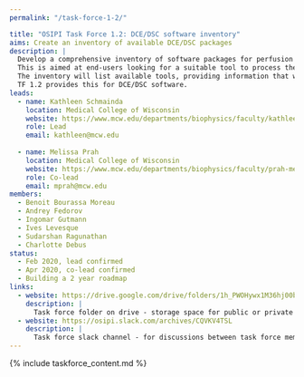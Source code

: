 ```yaml
---
permalink: "/task-force-1-2/"

title: "OSIPI Task Force 1.2: DCE/DSC software inventory"
aims: Create an inventory of available DCE/DSC packages
description: |
  Develop a comprehensive inventory of software packages for perfusion imaging analysis. 
  This is aimed at end-users looking for a suitable tool to process their data. 
  The inventory will list available tools, providing information that will help users to select a suitable tool, such as scope of application, methodology, level of validation, licence policy, transparency, user-friendliness, and reviews by other users. 
  TF 1.2 provides this for DCE/DSC software.
leads:
  - name: Kathleen Schmainda
    location: Medical College of Wisconsin
    website: https://www.mcw.edu/departments/biophysics/faculty/kathleen-schmainda-phd
    role: Lead
    email: kathleen@mcw.edu
    
  - name: Melissa Prah
    location: Medical College of Wisconsin
    website: https://www.mcw.edu/departments/biophysics/faculty/prah-melissa
    role: Co-lead
    email: mprah@mcw.edu 
members:
  - Benoit Bourassa Moreau
  - Andrey Fedorov
  - Ingomar Gutmann
  - Ives Levesque
  - Sudarshan Ragunathan
  - Charlotte Debus
status:
  - Feb 2020, lead confirmed
  - Apr 2020, co-lead confirmed
  - Building a 2 year roadmap
links:
  - website: https://drive.google.com/drive/folders/1h_PWOHywx1M36hj00bc-rsXqEWGnHS1l
    description: |
      Task force folder on drive - storage space for public or private documents developed by the task force.
  - website: https://osipi.slack.com/archives/CQVKV4TSL
    description: |
      Task force slack channel - for discussions between task force members.
---
```


{% include taskforce_content.md %}
<!--- Please include your task force contents below, free formatting -->
